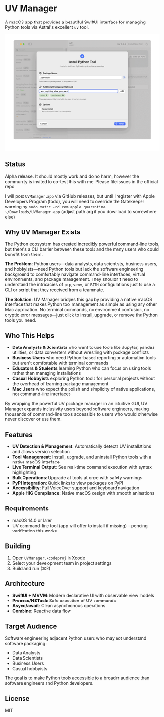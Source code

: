 # UV Manager

A macOS app that provides a beautiful SwiftUI interface for managing Python tools via Astral's excellent `uv` tool.

![demo screenshot of install, package info, upgrade prompts](./docs/hero-screenshots.gif)

## Status

Alpha release. It should mostly work and do no harm, however the community is invited to co-test this with me. Please file issues in the official repo

I will post `UVManager.app` via GitHub releases, but until I register with Apple Developers Program (todo), you will need to override the Gatekeeper warning by `sudo xattr -rd com.apple.quarantine ~/Downloads/UVManager.app` (adjust path arg if you download to somewhere else)

## Why UV Manager Exists

The Python ecosystem has created incredibly powerful command-line tools, but there's a CLI barrier between these tools and the many users who could benefit from them.

**The Problem**: Python users—data analysts, data scientists, business users, and hobbyists—need Python tools but lack the software engineering background to comfortably navigate command-line interfaces, virtual environments, and package management. They shouldn't need to understand the intricacies of `pip`, `venv`, or `PATH` configurations just to use a CLI or script that they received from a teammate.

**The Solution**: UV Manager bridges this gap by providing a native macOS interface that makes Python tool management as simple as using any other Mac application. No terminal commands, no environment confusion, no cryptic error messages—just click to install, upgrade, or remove the Python tools you need.

## Who This Helps

- **Data Analysts & Scientists** who want to use tools like Jupyter, pandas utilities, or data converters without wrestling with package conflicts
- **Business Users** who need Python-based reporting or automation tools but aren't comfortable with terminal commands
- **Educators & Students** learning Python who can focus on using tools rather than managing installations
- **Casual Hobbyists** exploring Python tools for personal projects without the overhead of learning package management
- **Mac Users** who expect the polish and simplicity of native applications, not command-line interfaces

By wrapping the powerful UV package manager in an intuitive GUI, UV Manager expands inclusivity users beyond software engineers, making thousands of command-line tools accessible to users who would otherwise never discover or use them.

## Features

- **UV Detection & Management**: Automatically detects UV installations and allows version selection
- **Tool Management**: Install, upgrade, and uninstall Python tools with a native macOS interface
- **Live Terminal Output**: See real-time command execution with syntax highlighting
- **Bulk Operations**: Upgrade all tools at once with safety warnings
- **PyPI Integration**: Quick links to view packages on PyPI
- **Accessibility**: Full VoiceOver support and keyboard navigation
- **Apple HIG Compliance**: Native macOS design with smooth animations

## Requirements

- macOS 14.0 or later
- UV command-line tool (app will offer to install if missing) - pending verification this works

## Building

1. Open `UVManager.xcodeproj` in Xcode
2. Select your development team in project settings
3. Build and run (⌘R)

## Architecture

- **SwiftUI + MVVM**: Modern declarative UI with observable view models
- **Process/NSTask**: Safe execution of UV commands
- **Async/await**: Clean asynchronous operations
- **Combine**: Reactive data flow

## Target Audience

Software engineering adjacent Python users who may not understand software packaging:
- Data Analysts
- Data Scientists
- Business Users
- Casual hobbyists

The goal is to make Python tools accessible to a broader audience than software engineers and Python developers.

## License

MIT
